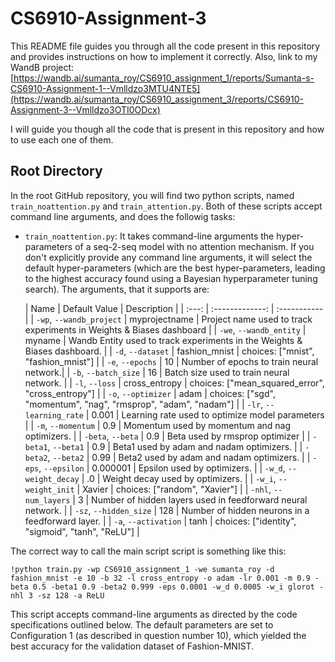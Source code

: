 # CS6910-Assignment-3

This README file guides you through all the code present in this repository and provides instructions on how to implement it correctly.
Also, link to my WandB project: [https://wandb.ai/sumanta_roy/CS6910_assignment_1/reports/Sumanta-s-CS6910-Assignment-1--Vmlldzo3MTU4NTE5](https://wandb.ai/sumanta_roy/CS6910_assignment_3/reports/CS6910-Assignment-3--Vmlldzo3OTI0ODcx)

I will guide you though all the code that is present in this repository and how to use each one of them.

## Root Directory

In the root GitHub repository, you will find two python scripts, named `train_noattention.py` and `train_attention.py`. Both of these scripts accept command line arguments, and does the followig tasks:

- `train_noattention.py`: It takes command-line arguments the hyper-parameters of a seq-2-seq model with no attention mechanism. If you don't explicitly provide any command line arguments, it will select the default hyper-parameters (which are the best hyper-parameters, leading to the highest accuracy found using a Bayesian hyperparameter tuning search). The arguments, that it supports are:

  | Name | Default Value | Description |
| :---: | :-------------: | :----------- |
| `-wp`, `--wandb_project` | myprojectname | Project name used to track experiments in Weights & Biases dashboard |
| `-we`, `--wandb_entity` | myname  | Wandb Entity used to track experiments in the Weights & Biases dashboard. |
| `-d`, `--dataset` | fashion_mnist | choices:  ["mnist", "fashion_mnist"] |
| `-e`, `--epochs` | 10 |  Number of epochs to train neural network.|
| `-b`, `--batch_size` | 16 | Batch size used to train neural network. | 
| `-l`, `--loss` | cross_entropy | choices:  ["mean_squared_error", "cross_entropy"] |
| `-o`, `--optimizer` | adam | choices:  ["sgd", "momentum", "nag", "rmsprop", "adam", "nadam"] | 
| `-lr`, `--learning_rate` | 0.001 | Learning rate used to optimize model parameters | 
| `-m`, `--momentum` | 0.9 | Momentum used by momentum and nag optimizers. |
| `-beta`, `--beta` | 0.9 | Beta used by rmsprop optimizer | 
| `-beta1`, `--beta1` | 0.9 | Beta1 used by adam and nadam optimizers. | 
| `-beta2`, `--beta2` | 0.99 | Beta2 used by adam and nadam optimizers. |
| `-eps`, `--epsilon` | 0.000001 | Epsilon used by optimizers. |
| `-w_d`, `--weight_decay` | .0 | Weight decay used by optimizers. |
| `-w_i`, `--weight_init` | Xavier | choices:  ["random", "Xavier"] | 
| `-nhl`, `--num_layers` | 3 | Number of hidden layers used in feedforward neural network. | 
| `-sz`, `--hidden_size` | 128 | Number of hidden neurons in a feedforward layer. |
| `-a`, `--activation` | tanh | choices:  ["identity", "sigmoid", "tanh", "ReLU"] |

The correct way to call the main script script is something like this:

`!python train.py -wp CS6910_assignment_1 -we sumanta_roy -d fashion_mnist -e 10 -b 32 -l cross_entropy -o adam -lr 0.001 -m 0.9 -beta 0.5 -beta1 0.9 -beta2 0.999 -eps 0.0001 -w_d 0.0005 -w_i glorot -nhl 3 -sz 128 -a ReLU`


This script accepts command-line arguments as directed by the code specifications outlined below. The default parameters are set to Configuration 1 (as described in question number 10), which yielded the best accuracy for the validation dataset of Fashion-MNIST.
